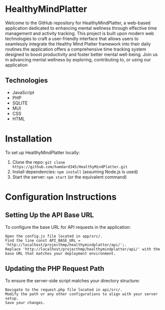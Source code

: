 # HealthyMindPlatter
Welcome to the GitHub repository for HealthyMindPlatter, a web-based application dedicated to enhancing mental wellness through effective time management and activity tracking. This project is built upon modern web technologies to craft a user-friendly interface that allows users to seamlessly integrate the Healthy Mind Platter framework into their daily routines.the application offers a comprehensive time tracking system designed to boost productivity and foster better mental well-being. Join us in advancing mental wellness by exploring, contributing to, or using our application
## Technologies
- JavaScript
- PHP
- SQLITE
- MUI
- CSS
- HTML

# Installation
To set up HealthyMindPlatter locally:
1. Clone the repo: `git clone https://github.com/hamdard345/HealthyMindPlatter.git`
2. Install dependencies: `npm install` (assuming Node.js is used)
3. Start the server: `npm start` (or the equivalent command)

# Configuration Instructions

## Setting Up the API Base URL

To configure the base URL for API requests in the application:

    Open the config.js file located in app/src/.
    Find the line const API_BASE_URL = 'http://localhost/projecthmp/healthymindplatter/api/';.
    Replace 'http://localhost/projecthmp/healthymindplatter/api/' with the base URL that matches your deployment environment.


## Updating the PHP Request Path

To ensure the server-side script matches your directory structure:

    Navigate to the request.php file located in api/src/.
    Modify the path or any other configurations to align with your server setup.
    Save your changes.
